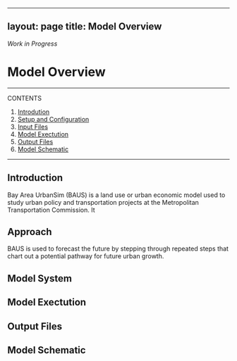
---
layout: page
title: Model Overview
---

*Work in Progress*

# Model Overview

---
CONTENTS
 
1. [Introdution](#introduction)
2. [Setup and Configuration](#setup-and-configuration)
3. [Input Files](#input-files)
4. [Model Exectution](#model-exectution)
5. [Output Files](#output-files)
6. [Model Schematic](#model-schematic)

---

## Introduction
Bay Area UrbanSim (BAUS) is a land use or urban economic model used to study urban policy and transportation projects at the Metropolitan Transportation Commission. It 

## Approach
BAUS is used to forecast the future by stepping through repeated steps that chart out a potential pathway for future urban growth. 

## Model System

## Model Exectution

## Output Files



## Model Schematic
